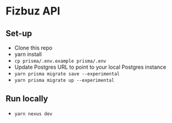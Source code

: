 # Fizbuz API

## Set-up

- Clone this repo
- yarn install
- `cp prisma/.env.example prisma/.env`
- Update Postgres URL to point to your local Postgres instance
- `yarn prisma migrate save --experimental`
- `yarn prisma migrate up --experimental`

## Run locally

- `yarn nexus dev`
